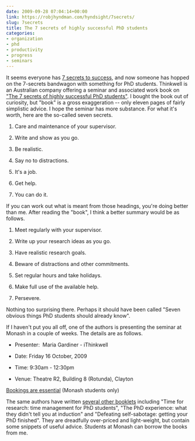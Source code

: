 ```yaml
---
date: 2009-09-28 07:04:14+00:00
link: https://robjhyndman.com/hyndsight/7secrets/
slug: 7secrets
title: The 7 secrets of highly successful PhD students
categories:
- organization
- phd
- productivity
- progress
- seminars
---
```


It seems everyone has [7 secrets to success](http://www.google.com/search?q=seven+secrets+of+highly), and now someone has hopped on the 7-secrets bandwagon with something for PhD students. Thinkwell is an Australian company offering a seminar and associated work book on ["The 7 secrets of highly successful PhD students"](http://www.ithinkwell.com.au/bookshop/the-seven-secrets). I bought the book out of curiosity, but "book" is a gross exaggeration -- only eleven pages of fairly simplistic advice. I hope the seminar has more substance. For what it's worth, here are the so-called seven secrets.




  1. Care and maintenance of your supervisor.


  2. Write and show as you go.


  3. Be realistic.


  4. Say no to distractions.


  5. It's a job.


  6. Get help.


  7. You can do it.


If you can work out what is meant from those headings, you're doing better than me. After reading the "book", I think a better summary would be as follows.


  1. Meet regularly with your supervisor.


  2. Write up your research ideas as you go.


  3. Have realistic research goals.


  4. Beware of distractions and other commitments.


  5. Set regular hours and take holidays.


  6. Make full use of the available help.


  7. Persevere.


Nothing too surprising there. Perhaps it should have been called "Seven obvious things PhD students should already know".

If I haven't put you all off, one of the authors is presenting the seminar at Monash in a couple of weeks. The details are as follows.


  * Presenter:  Maria Gardiner - iThinkwell


  * Date: Friday 16 October, 2009


  * Time: 9:30am - 12:30pm


  * Venue: Theatre R2, Building 8 (Rotunda), Clayton


[Bookings are essential](https://my.monash.edu.au/news-and-events/bookings/research/view/12988/) (Monash students only)

The same authors have written [several other booklets](http://www.ithinkwell.com.au/shop) including "Time for research: time management for PhD students", "The PhD experience: what they didn't tell you at induction" and "Defeating self-sabotage: getting your PhD finished". They are dreadfully over-priced and light-weight, but contain some snippets of useful advice. Students at Monash can borrow the books from me.
